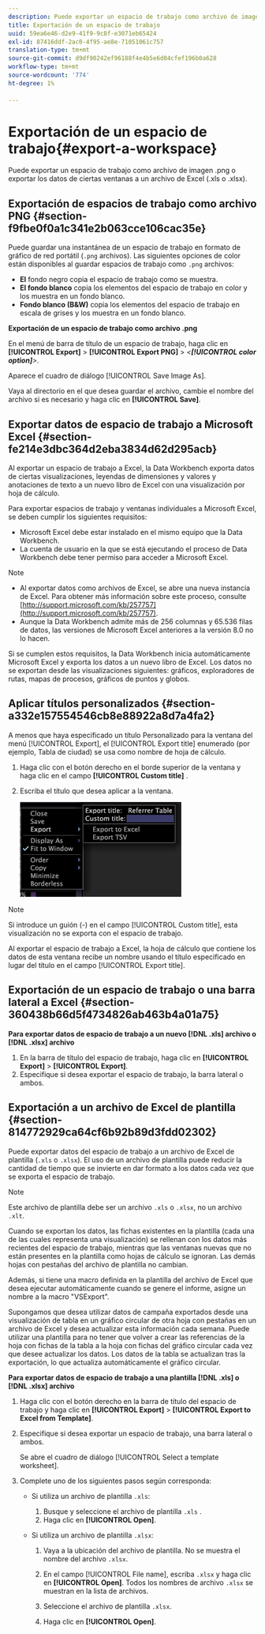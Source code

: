 ```yaml
---
description: Puede exportar un espacio de trabajo como archivo de imagen .png o exportar los datos de ciertas ventanas a un archivo de Excel (.xls o .xlsx).
title: Exportación de un espacio de trabajo
uuid: 59ea6e46-d2e9-41f9-9c8f-e3071eb65424
exl-id: 87416ddf-2ac0-4f95-ae8e-71051061c757
translation-type: tm+mt
source-git-commit: d9df90242ef96188f4e4b5e6d04cfef196b0a628
workflow-type: tm+mt
source-wordcount: '774'
ht-degree: 1%

---
```


# Exportación de un espacio de trabajo{#export-a-workspace}

Puede exportar un espacio de trabajo como archivo de imagen .png o exportar los datos de ciertas ventanas a un archivo de Excel (.xls o .xlsx).

## Exportación de espacios de trabajo como archivo PNG {#section-f9fbe0f0a1c341e2b063cce106cac35e}

Puede guardar una instantánea de un espacio de trabajo en formato de gráfico de red portátil (`.png` archivos). Las siguientes opciones de color están disponibles al guardar espacios de trabajo como `.png` archivos:

* **El** fondo negro copia el espacio de trabajo como se muestra.
* **El fondo blanco** copia los elementos del espacio de trabajo en color y los muestra en un fondo blanco.
* **Fondo blanco (B&amp;W)** copia los elementos del espacio de trabajo en escala de grises y los muestra en un fondo blanco.

**Exportación de un espacio de trabajo como archivo .png**

En el menú de barra de título de un espacio de trabajo, haga clic en **[!UICONTROL Export]** > **[!UICONTROL Export PNG]** > *&lt;**[!UICONTROL color option]**>*.

Aparece el cuadro de diálogo [!UICONTROL Save Image As].

Vaya al directorio en el que desea guardar el archivo, cambie el nombre del archivo si es necesario y haga clic en **[!UICONTROL Save]**.

## Exportar datos de espacio de trabajo a Microsoft Excel {#section-fe214e3dbc364d2eba3834d62d295acb}

Al exportar un espacio de trabajo a Excel, la Data Workbench exporta datos de ciertas visualizaciones, leyendas de dimensiones y valores y anotaciones de texto a un nuevo libro de Excel con una visualización por hoja de cálculo.

Para exportar espacios de trabajo y ventanas individuales a Microsoft Excel, se deben cumplir los siguientes requisitos:

* Microsoft Excel debe estar instalado en el mismo equipo que la Data Workbench.
* La cuenta de usuario en la que se está ejecutando el proceso de Data Workbench debe tener permiso para acceder a Microsoft Excel.

>[!NOTE]
>
>* Al exportar datos como archivos de Excel, se abre una nueva instancia de Excel. Para obtener más información sobre este proceso, consulte [http://support.microsoft.com/kb/257757](http://support.microsoft.com/kb/257757).
>* Aunque la Data Workbench admite más de 256 columnas y 65.536 filas de datos, las versiones de Microsoft Excel anteriores a la versión 8.0 no lo hacen.
>



Si se cumplen estos requisitos, la Data Workbench inicia automáticamente Microsoft Excel y exporta los datos a un nuevo libro de Excel. Los datos no se exportan desde las visualizaciones siguientes: gráficos, exploradores de rutas, mapas de procesos, gráficos de puntos y globos.

## Aplicar títulos personalizados {#section-a332e157554546cb8e88922a8d7a4fa2}

A menos que haya especificado un título Personalizado para la ventana del menú [!UICONTROL Export], el [!UICONTROL Export title] enumerado (por ejemplo, Tabla de ciudad) se usa como nombre de hoja de cálculo.

1. Haga clic con el botón derecho en el borde superior de la ventana y haga clic en el campo **[!UICONTROL Custom title]** .
1. Escriba el título que desea aplicar a la ventana.

   ![](assets/mnu_window_TitleBar_Export.png)

>[!NOTE]
>
>Si introduce un guión (-) en el campo [!UICONTROL Custom title], esta visualización no se exporta con el espacio de trabajo.

Al exportar el espacio de trabajo a Excel, la hoja de cálculo que contiene los datos de esta ventana recibe un nombre usando el título especificado en lugar del título en el campo [!UICONTROL Export title].

## Exportación de un espacio de trabajo o una barra lateral a Excel {#section-360438b66d5f4734826ab463b4a01a75}

**Para exportar datos de espacio de trabajo a un nuevo  [!DNL .xls] archivo o  [!DNL .xlsx] archivo**

1. En la barra de título del espacio de trabajo, haga clic en **[!UICONTROL Export]** > **[!UICONTROL Export]**.
1. Especifique si desea exportar el espacio de trabajo, la barra lateral o ambos.

## Exportación a un archivo de Excel de plantilla {#section-814772929ca64cf6b92b89d3fdd02302}

Puede exportar datos del espacio de trabajo a un archivo de Excel de plantilla (`.xls` o `.xlsx`). El uso de un archivo de plantilla puede reducir la cantidad de tiempo que se invierte en dar formato a los datos cada vez que se exporta el espacio de trabajo.

>[!NOTE]
>
>Este archivo de plantilla debe ser un archivo `.xls` o `.xlsx`, no un archivo `.xlt`.

Cuando se exportan los datos, las fichas existentes en la plantilla (cada una de las cuales representa una visualización) se rellenan con los datos más recientes del espacio de trabajo, mientras que las ventanas nuevas que no están presentes en la plantilla como hojas de cálculo se ignoran. Las demás hojas con pestañas del archivo de plantilla no cambian.

Además, si tiene una macro definida en la plantilla del archivo de Excel que desea ejecutar automáticamente cuando se genere el informe, asigne un nombre a la macro &quot;VSExport&quot;.

Supongamos que desea utilizar datos de campaña exportados desde una visualización de tabla en un gráfico circular de otra hoja con pestañas en un archivo de Excel y desea actualizar esta información cada semana. Puede utilizar una plantilla para no tener que volver a crear las referencias de la hoja con fichas de la tabla a la hoja con fichas del gráfico circular cada vez que desee actualizar los datos. Los datos de la tabla se actualizan tras la exportación, lo que actualiza automáticamente el gráfico circular.

**Para exportar datos de espacio de trabajo a una plantilla  [!DNL .xls] o  [!DNL .xlsx] archivo**

1. Haga clic con el botón derecho en la barra de título del espacio de trabajo y haga clic en **[!UICONTROL Export]** > **[!UICONTROL Export to Excel from Template]**.
1. Especifique si desea exportar un espacio de trabajo, una barra lateral o ambos.

   Se abre el cuadro de diálogo [!UICONTROL Select a template worksheet].

1. Complete uno de los siguientes pasos según corresponda:

   * Si utiliza un archivo de plantilla `.xls`:

      1. Busque y seleccione el archivo de plantilla `.xls` .
      1. Haga clic en **[!UICONTROL Open]**.
   * Si utiliza un archivo de plantilla `.xlsx`:

      1. Vaya a la ubicación del archivo de plantilla. No se muestra el nombre del archivo `.xlsx`.
      1. En el campo [!UICONTROL File name], escriba `.xlsx` y haga clic en **[!UICONTROL Open]**. Todos los nombres de archivo `.xlsx` se muestran en la lista de archivos.

      1. Seleccione el archivo de plantilla `.xlsx`.
      1. Haga clic en **[!UICONTROL Open]**.
